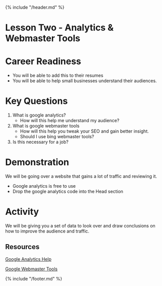{% include "/header.md" %}

# Lesson Two - Analytics & Webmaster Tools

# Career Readiness
* You will be able to add this to their resumes
* You will be able to help small businesses understand their audiences.

# Key Questions
1. What is google analytics?
    * How will this help me understand my audience?
2. What is google webmaster tools
    * How will this help you tweak your SEO and gain better insight.
    * Should I use bing webmaster tools?
3. Is this necessary for a job?

# Demonstration
We will be going over a website that gains a lot of traffic and reviewing it.
* Google analytics is free to use 
* Drop the google analytics code into the Head section

# Activity
We will be giving you a set of data to look over and draw conclusions on how to improve the audience and traffic.

## Resources
[Google Analytics Help](https://support.google.com/analytics/)


[Google Webmaster Tools](https://support.google.com/webmasters/?hl=en#topic=3309469)

{% include "/footer.md" %}
